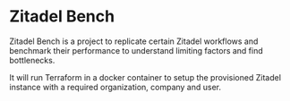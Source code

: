 # Zitadel Bench

Zitadel Bench is a project to replicate certain Zitadel workflows and benchmark their performance to understand limiting factors and find bottlenecks.

It will run Terraform in a docker container to setup the provisioned Zitadel instance with a required organization, company and user.

